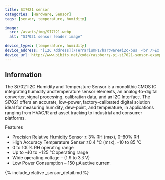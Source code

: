 ```yaml
---
title: SI7021 sensor
categories: [Hardware, Sensor]
tags: [sensor, temperature, humidity]

image:
  src: /assets/img/SI7021.webp
  alt: "SI7021 sensor header image"

device_types: [temperature, humidity]
device_address: "[I2C Address](/TerrariumPI/hardware#i2c-bus) <br />Ex: `0x40`"
device_url: http://www.pibits.net/code/raspberry-pi-si7021-sensor-example.php
---
```


## Information
The  Si7021  I2C Humidity  and  Temperature  Sensor  is  a  monolithic  CMOS  IC integrating   humidity   and   temperature   sensor   elements,   an   analog-to-digital converter, signal processing, calibration data, and an I2C Interface. The Si7021 offers an accurate, low-power, factory-calibrated digital solution ideal for measuring humidity, dew-point, and temperature, in applications ranging from HVAC/R and asset tracking to industrial and consumer platforms.

Features
- Precision Relative Humidity Sensor ± 3% RH (max), 0–80% RH
- High Accuracy Temperature Sensor ±0.4 °C (max), –10 to 85 °C
- 0 to 100% RH operating range
- Up to –40 to +125 °C operating range
- Wide operating voltage – (1.9 to 3.6 V)
- Low Power Consumption – 150 μA active current

{% include_relative _sensor_detail.md %}